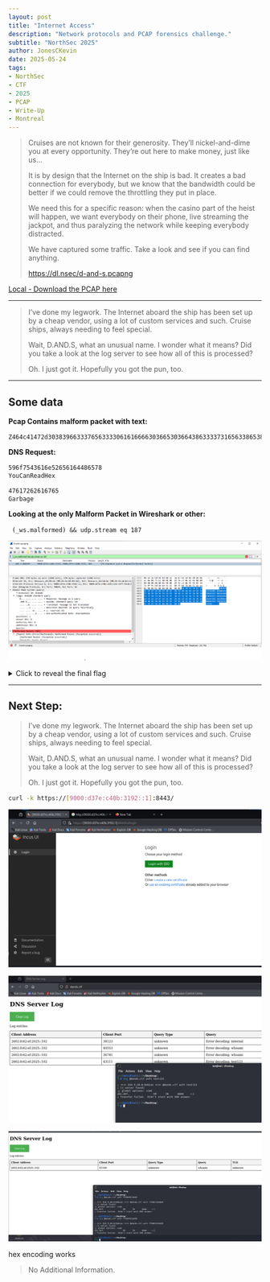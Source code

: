 ```yaml
---
layout: post
title: "Internet Access"
description: "Network protocols and PCAP forensics challenge."
subtitle: "NorthSec 2025"
author: JonesCKevin
date: 2025-05-24
tags:
- NorthSec
- CTF
- 2025
- PCAP
- Write-Up
- Montreal
---
```


>Cruises are not known for their generosity. They’ll nickel-and-dime you at every opportunity. They’re out here to make money, just like us…
>
>It is by design that the Internet on the ship is bad. It creates a bad connection for everybody, but we know that the bandwidth could be better if we could remove the throttling they put in place.
>
>We need this for a specific reason: when the casino part of the heist will happen, we want everybody on their phone, live streaming the jackpot, and thus paralyzing the network while keeping everybody distracted.
>
>We have captured some traffic. Take a look and see if you can find anything.
>
><https://dl.nsec/d-and-s.pcapng>

[Local - Download the PCAP here](d-and-s.pcapng)

---

>I’ve done my legwork. The Internet aboard the ship has been set up by a cheap vendor, using a lot of custom services and such. Cruise ships, always needing to feel special.
>
>Wait, D.AND.S, what an unusual name. I wonder what it means? Did you take a look at the log server to see how all of this is processed?
>
>Oh. I just got it. Hopefully you got the pun, too.

---

## Some data

**Pcap Contains malform packet with text:**

```
Z464c41472d30383966333765633330616166663036653036643863333731656338653865643337383634313763
```

**DNS Request:**
```
596f7543616e52656164486578
YouCanReadHex
```
```
47617262616765
Garbage
```

**Looking at the only Malform Packet in Wireshark or other:**

` (_ws.malformed) && udp.stream eq 187`

![Malform Packet](1.png)

<details>
<summary>Click to reveal the final flag</summary>
```flag
FLAG-089f37ec30aaff06e06d8c371ec8e8ed3786417c
```
</details>

---

## Next Step:


> I’ve done my legwork. The Internet aboard the ship has been set up by a cheap vendor, using a lot of custom services and such. Cruise ships, always needing to feel special.
> 
> Wait, D.AND.S, what an unusual name. I wonder what it means? Did you take a look at the log server to see how all of this is processed?
> 
> Oh. I just got it. Hopefully you got the pun, too.

```bash
curl -k https://[9000:d37e:c40b:3192::1]:8443/
```

![Site](2.png)

![Site_Flag](3.png)

![Site_Flag2](4.png)

hex encoding works

> No Additional Information.